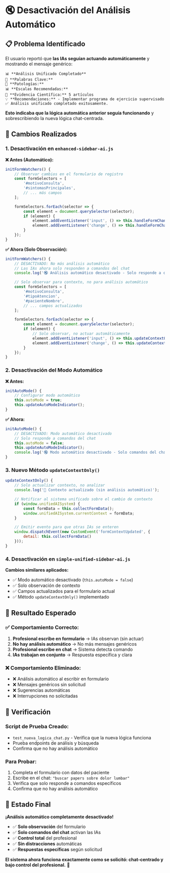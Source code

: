 # 🔇 Desactivación del Análisis Automático

## 📋 **Problema Identificado**

El usuario reportó que **las IAs seguían actuando automáticamente** y mostrando el mensaje genérico:

```
📊 **Análisis Unificado Completado**
🔑 **Palabras Clave:**
🏥 **Patologías:**
📊 **Escalas Recomendadas:**
🔬 **Evidencia Científica:** 5 artículos
💡 **Recomendaciones:** - Implementar programa de ejercicio supervisado
✅ Análisis unificado completado exitosamente.
```

**Esto indicaba que la lógica automática anterior seguía funcionando** y sobrescribiendo la nueva lógica chat-centrada.

## 🔧 **Cambios Realizados**

### **1. Desactivación en `enhanced-sidebar-ai.js`**

**❌ Antes (Automático):**

```javascript
initFormWatchers() {
    // Observar cambios en el formulario de registro
    const formSelectors = [
        '#motivoConsulta',
        '#sintomasPrincipales',
        // ... más campos
    ];

    formSelectors.forEach(selector => {
        const element = document.querySelector(selector);
        if (element) {
            element.addEventListener('input', () => this.handleFormChange());
            element.addEventListener('change', () => this.handleFormChange());
        }
    });
}
```

**✅ Ahora (Solo Observación):**

```javascript
initFormWatchers() {
    // DESACTIVADO: No más análisis automático
    // Las IAs ahora solo responden a comandos del chat
    console.log('🔇 Análisis automático desactivado - Solo responde a comandos del chat');

    // Solo observar para contexto, no para análisis automático
    const formSelectors = [
        '#motivoConsulta',
        '#tipoAtencion',
        '#pacienteNombre',
        // ... campos actualizados
    ];

    formSelectors.forEach(selector => {
        const element = document.querySelector(selector);
        if (element) {
            // Solo observar, no actuar automáticamente
            element.addEventListener('input', () => this.updateContextOnly());
            element.addEventListener('change', () => this.updateContextOnly());
        }
    });
}
```

### **2. Desactivación del Modo Automático**

**❌ Antes:**

```javascript
initAutoMode() {
    // Configurar modo automático
    this.autoMode = true;
    this.updateAutoModeIndicator();
}
```

**✅ Ahora:**

```javascript
initAutoMode() {
    // DESACTIVADO: Modo automático desactivado
    // Solo responde a comandos del chat
    this.autoMode = false;
    this.updateAutoModeIndicator();
    console.log('🔇 Modo automático desactivado - Solo comandos del chat');
}
```

### **3. Nuevo Método `updateContextOnly()`**

```javascript
updateContextOnly() {
    // Solo actualizar contexto, no analizar
    console.log('📝 Contexto actualizado (sin análisis automático)');

    // Notificar al sistema unificado sobre el cambio de contexto
    if (window.unifiedAISystem) {
        const formData = this.collectFormData();
        window.unifiedAISystem.currentContext = formData;
    }

    // Emitir evento para que otras IAs se enteren
    window.dispatchEvent(new CustomEvent('formContextUpdated', {
        detail: this.collectFormData()
    }));
}
```

### **4. Desactivación en `simple-unified-sidebar-ai.js`**

**Cambios similares aplicados:**

- ✅ Modo automático desactivado (`this.autoMode = false`)
- ✅ Solo observación de contexto
- ✅ Campos actualizados para el formulario actual
- ✅ Método `updateContextOnly()` implementado

## 🎯 **Resultado Esperado**

### **✅ Comportamiento Correcto:**

1. **Profesional escribe en formulario** → IAs observan (sin actuar)
2. **No hay análisis automático** → No más mensajes genéricos
3. **Profesional escribe en chat** → Sistema detecta comando
4. **IAs trabajan en conjunto** → Respuesta específica y clara

### **❌ Comportamiento Eliminado:**

- ❌ Análisis automático al escribir en formulario
- ❌ Mensajes genéricos sin solicitud
- ❌ Sugerencias automáticas
- ❌ Interrupciones no solicitadas

## 🧪 **Verificación**

### **Script de Prueba Creado:**

- `test_nueva_logica_chat.py` - Verifica que la nueva lógica funciona
- Prueba endpoints de análisis y búsqueda
- Confirma que no hay análisis automático

### **Para Probar:**

1. Completa el formulario con datos del paciente
2. Escribe en el chat: `"buscar papers sobre dolor lumbar"`
3. Verifica que solo responde a comandos específicos
4. Confirma que no hay análisis automático

## 🎉 **Estado Final**

**¡Análisis automático completamente desactivado!**

- ✅ **Solo observación** del formulario
- ✅ **Solo comandos del chat** activan las IAs
- ✅ **Control total** del profesional
- ✅ **Sin distracciones** automáticas
- ✅ **Respuestas específicas** según solicitud

**El sistema ahora funciona exactamente como se solicitó: chat-centrado y bajo control del profesional.** 🎉
